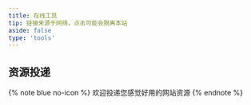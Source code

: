 ```yaml
---
title: 在线工具
tip: 链接来源于网络，点击可能会脱离本站
aside: false
type: 'tools'
---
```


## 资源投递

{% note blue no-icon %}
欢迎投递您感觉好用的网站资源
{% endnote %}
